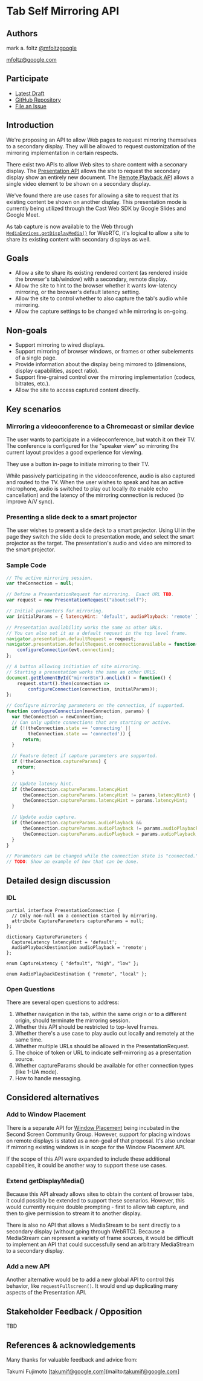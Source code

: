 # Tab Self Mirroring API

## Authors

mark a. foltz [@mfoltzgoogle](https://github.com/mfoltzgoogle)

[<mfoltz@google.com>](mailto:mfoltz@google.com)

## Participate

- [Latest Draft](https://mfoltzgoogle.github.io/tab-self-mirroring/explainer.html)
- [GitHub Repository](https://github.com/mfoltzgoogle/tab-self-mirroring)
- [File an Issue](https://github.com/mfoltzgoogle/tab-self-mirroring/issues)

## Introduction

We're proposing an API to allow Web pages to request mirroring themselves to a
secondary display.  They will be allowed to request customization of the
mirroring implementation in certain respects.

There exist two APIs to allow Web sites to share content with a seconary
display.  The [Presentation API](https://w3c.github.io/presentation-api/) allows
the site to request the secondary display show an entirely new document.  The
[Remote Playback API](https://w3c.github.io/remote-playback/) allows a single
video element to be shown on a secondary display.

We've found there are use cases for allowing a site to request that its existing
content be shown on another display.  This presentation mode is currently being
utilized through the Cast Web SDK by Google Slides and Google Meet.

As tab capture is now available to the Web through
[`MediaDevices.getDisplayMedia()`](https://w3c.github.io/mediacapture-screen-share/#dom-mediadevices-getdisplaymedia)
for WebRTC, it's logical to allow a site to share its existing content with
secondary displays as well.

## Goals

- Allow a site to share its existing rendered content (as rendered inside the
  browser's tab/window) with a secondary, remote display.
- Allow the site to hint to the browser whether it wants low-latency mirroring,
  or the browser's default latency setting.
- Allow the site to control whether to also capture the tab's audio while
  mirroring.
- Allow the capture settings to be changed while mirroring is on-going.

## Non-goals

- Support mirroring to wired displays.
- Support mirroring of browser windows, or frames or other subelements of a
  single page.
- Provide information about the display being mirrored to (dimensions, display
  capabilities, aspect ratio).
- Support fine-grained control over the mirroring implementation (codecs,
  bitrates, etc.).
- Allow the site to access captured content directly.

## Key scenarios

### Mirroring a videoconference to a Chromecast or similar device

The user wants to participate in a videoconference, but watch it on their TV.
The conference is configured for the "speaker view" so mirroring the current
layout provides a good experience for viewing.

They use a button in-page to initiate mirroring to their TV.

While passively participating in the videoconference, audio is also captured and
routed to the TV.  When the user wishes to speak and has an active microphone,
audio is switched to play out locally (to enable echo cancellation) and the
latency of the mirroring connection is reduced (to improve A/V sync).

### Presenting a slide deck to a smart projector

The user wishes to present a slide deck to a smart projector.  Using UI in the
page they switch the slide deck to presentation mode, and select the smart
projector as the target.  The presentation's audio and video are mirrored to the
smart projector.

### Sample Code

```javascript
// The active mirroring session.
var theConnection = null;

// Define a PresentationRequest for mirroring.  Exact URL TBD.
var request = new PresentationRequest("about:self");

// Initial parameters for mirroring.
var initialParams = { latencyHint: 'default', audioPlayback: 'remote' };

// Presentation availability works the same as other URLs.
// You can also set it as a default request in the top level frame.
navigator.presentation.defaultRequest = request;
navigator.presentation.defaultRequest.onconnectionavailable = function(evt) {
    configureConnection(evt.connection);
};

// A button allowing initiation of site mirroring.
// Starting a presentation works the same as other URLS.
document.getElementById("mirrorBtn").onclick() = function() {
    request.start().then(connection =>
        configureConnection(connection, initialParams));
};

// Configure mirroring parameters on the connection, if supported.
function configureConnection(newConnection, params) {
  var theConnection = newConnection;
  // Can only update connections that are starting or active.
  if (!(theConnection.state == 'connecting' ||
        theConnection.state == 'connected')) {
      return;
  }

  // Feature detect if capture parameters are supported.
  if (!theConnection.captureParams) {
    return;
  }

  // Update latency hint.
  if (theConnection.captureParams.latencyHint
      theConnection.captureParams.latencyHint != params.latencyHint) {
      theConnection.captureParams.latencyHint = params.latencyHint;
  }

  // Update audio capture.
  if (theConnection.captureParams.audioPlayback &&
      theConnection.captureParams.audioPlayback != params.audioPlayback) {
      theConnection.captureParams.audioPlayback = params.audioPlayback;
  }
}

// Parameters can be changed while the connection state is "connected."
// TODO: Show an example of how that can be done.
```

## Detailed design discussion

### IDL

```
partial interface PresentationConnection {
  // Only non-null on a connection started by mirroring.
  attribute CaptureParameters captureParams = null;
};

dictionary CaptureParameters {
  CaptureLatency latencyHint = 'default';
  AudioPlaybackDestination audioPlayback = 'remote';
};

enum CaptureLatency { "default", "high", "low" };

enum AudioPlaybackDestination { "remote", "local" };
```

### Open Questions

There are several open questions to address:

1. Whether navigation in the tab, within the same origin or to a different origin,
should terminate the mirroring session.
1. Whether this API should be restricted to top-level frames.
1. Whether there's a use case to play audio out locally and remotely at the same
time.
1. Whether multiple URLs should be allowed in the PresentationRequest.
1. The choice of token or URL to indicate self-mirroring as a presentation source.
1. Whether captureParams should be available for other connection types (like 1-UA mode).
1. How to handle messaging.

## Considered alternatives

### Add to Window Placement

There is a separate API for [Window Placement](https://github.com/webscreens/window-placement/blob/master/EXPLAINER.md)
being incubated in the Second Screen Community Group.  However, support for placing windows on
remote displays is stated as a non-goal of that proposal.  It's also unclear if
mirroring existing windows is in scope for the Window Placement API.

If the scope of this API were expanded to include these additional capabilities,
it could be another way to support these use cases.

### Extend getDisplayMedia()

Because this API already allows sites to obtain the content of browser tabs, it
could possibly be extended to support these scenarios.  However, this would
currently require double prompting - first to allow tab capture, and then to
give permission to stream it to another display.

There is also no API that allows a MediaStream to be sent directly to a
secondary display (without going through WebRTC).  Because a MediaStream can
represent a variety of frame sources, it would be difficult to implement an API
that could successfully send an arbitrary MediaStream to a secondary display.

### Add a new API

Another alternative would be to add a new global API to control this behavior,
like `requestFullscreen()`.  It would end up duplicating many aspects of the
Presentation API.

## Stakeholder Feedback / Opposition

TBD

## References & acknowledgements

Many thanks for valuable feedback and advice from:

Takumi Fujimoto [<takumif@google.com>](mailto:takumif@google.com]

